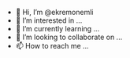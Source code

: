- 👋 Hi, I’m @ekremonemli
- 👀 I’m interested in ...
- 🌱 I’m currently learning ...
- 💞️ I’m looking to collaborate on ...
- 📫 How to reach me ...

<!---
ekremonemli/ekremonemli is a ✨ special ✨ repository because its `README.md` (this file) appears on your GitHub profile.
You can click the Preview link to take a look at your changes.
--->
